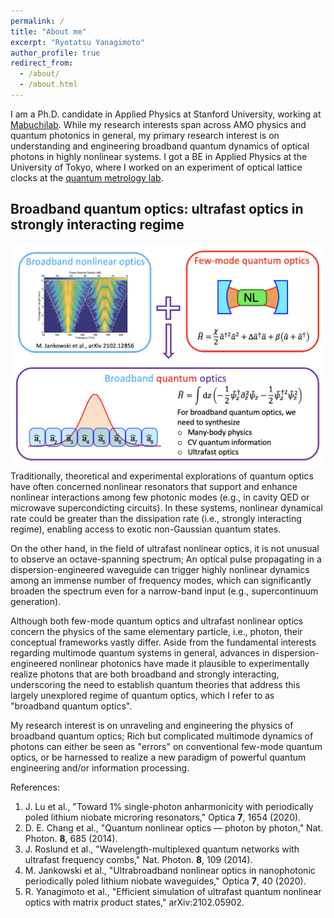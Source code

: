 ```yaml
---
permalink: /
title: "About me"
excerpt: "Ryotatsu Yanagimoto"
author_profile: true
redirect_from: 
  - /about/
  - /about.html
---
```

I am a Ph.D. candidate in Applied Physics at Stanford University, working at <a href="https://mabuchilab.org">Mabuchilab</a>. While my research interests span across AMO physics and quantum photonics in general, my primary research interest is on understanding and engineering broadband quantum dynamics of optical photons in highly nonlinear systems. I got a BE in Applied Physics at the University of Tokyo, where I worked on an experiment of optical lattice clocks at the <a href="http://www.amo.t.u-tokyo.ac.jp/e_index.html">quantum metrology lab</a>.

Broadband quantum optics: ultrafast optics in strongly interacting regime
---
![Broadband quantum optics](../images/broadbandquantumoptics.png)
Traditionally, theoretical and experimental explorations of quantum optics have often concerned nonlinear resonators that support and enhance nonlinear interactions among few photonic modes (e.g., in cavity QED or microwave supercondicting circuits). In these systems, nonlinear dynamical rate could be greater than the dissipation rate (i.e., strongly interacting regime), enabling access to exotic non-Gaussian quantum states.

On the other hand, in the field of ultrafast nonlinear optics, it is not unusual to observe an octave-spanning spectrum; An optical pulse propagating in a dispersion-engineered waveguide can trigger highly nonlinear dynamics among an immense number of frequency modes, which can significantly broaden the spectrum even for a narrow-band input (e.g., supercontinuum generation).

Although both few-mode quantum optics and ultrafast nonlinear optics concern the physics of the same elementary particle, i.e., photon, their conceptual frameworks vastly differ. Aside from the fundamental interests regarding multimode quantum systems in general, advances in dispersion-engineered nonlinear photonics have made it plausible to experimentally realize photons that are both broadband and strongly interacting, underscoring the need to establish quantum theories that address this largely unexplored regime of quantum optics, which I refer to as "broadband quantum optics".

My research interest is on unraveling and engineering the physics of broadband quantum optics; Rich but complicated multimode dynamics of photons can either be seen as "errors" on conventional few-mode quantum optics, or be harnessed to realize a new paradigm of powerful quantum engineering and/or information processing.

References:
<ol>
<li>J. Lu et al., "Toward 1% single-photon anharmonicity with periodically poled lithium niobate microring resonators," Optica <b>7</b>, 1654 (2020). </li>
<li>D. E. Chang et al., "Quantum nonlinear optics — photon by photon," Nat. Photon. <b>8</b>, 685 (2014).</li>
<li>J. Roslund et al., "Wavelength-multiplexed quantum networks with ultrafast frequency combs," Nat. Photon. <b>8</b>, 109 (2014).</li>
<li>M. Jankowski et al., "Ultrabroadband nonlinear optics in nanophotonic periodically poled lithium niobate waveguides," Optica <b>7</b>, 40 (2020).</li>
<li>R. Yanagimoto et al., "Efficient simulation of ultrafast quantum nonlinear optics with matrix product states," arXiv:2102.05902.</li>
</ol>